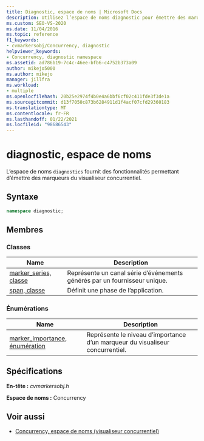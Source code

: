 ```yaml
---
title: Diagnostic, espace de noms | Microsoft Docs
description: Utilisez l’espace de noms diagnostic pour émettre des marqueurs du visualiseur concurrentiel. L’espace de noms diagnostic est membre de l’espace de noms d’accès concurrentiel.
ms.custom: SEO-VS-2020
ms.date: 11/04/2016
ms.topic: reference
f1_keywords:
- cvmarkersobj/Concurrency, diagnostic
helpviewer_keywords:
- Concurrency, diagnostic namespace
ms.assetid: ad786b19-7c4c-46ee-bfb6-c4752b373a09
author: mikejo5000
ms.author: mikejo
manager: jillfra
ms.workload:
- multiple
ms.openlocfilehash: 20b25e2974f4b0e4a6bbf6cf02c411fde3f3de1a
ms.sourcegitcommit: d13f7050c873b6284911d1f4acf07cfd29360183
ms.translationtype: MT
ms.contentlocale: fr-FR
ms.lasthandoff: 01/22/2021
ms.locfileid: "98686543"
---
```

# <a name="diagnostic-namespace"></a>diagnostic, espace de noms
L’espace de noms `diagnostics` fournit des fonctionnalités permettant d’émettre des marqueurs du visualiseur concurrentiel.

## <a name="syntax"></a>Syntaxe

```cpp
namespace diagnostic;
```

## <a name="members"></a>Membres

### <a name="classes"></a>Classes

|Name|Description|
|----------|-----------------|
|[marker_series, classe](../profiling/marker-series-class.md)|Représente un canal série d’événements générés par un fournisseur unique.|
|[span, classe](../profiling/span-class.md)|Définit une phase de l’application.|

### <a name="enumerations"></a>Énumérations

|Name|Description|
|----------|-----------------|
|[marker_importance, énumération](../profiling/marker-importance-enumeration.md)|Représente le niveau d’importance d’un marqueur du visualiseur concurrentiel.|

## <a name="requirements"></a>Spécifications
 **En-tête :** *cvmarkersobj.h*

 **Espace de noms :** Concurrency

## <a name="see-also"></a>Voir aussi
- [Concurrency, espace de noms (visualiseur concurrentiel)](../profiling/concurrency-namespace-concurrency-visualizer.md)